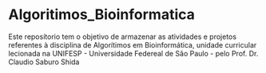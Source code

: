 # Algoritimos_Bioinformatica
 
Este reposítorio tem o objetivo de armazenar as atividades e projetos referentes à disciplina de Algorítimos em Bioinformática, unidade curricular lecionada na UNIFESP - Universidade Federeal de São Paulo - pelo  Prof. Dr. Claudio Saburo Shida

